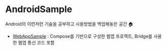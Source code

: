 # AndroidSample

Android의 이런저런 기술을 공부하고 사용방법을 백업해놓은 공간 🏠

- [WebAppSample](https://github.com/sseung416/AndroidSample/tree/main/WebAppSample) : Compose를 기반으로 구성한 웹앱 프로젝트, Bridge를 사용한 웹앱 통신 코드 포함
